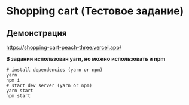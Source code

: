 # Shopping cart (Тестовое задание)

## Демонстрация

https://shopping-cart-peach-three.vercel.app/

**В задании использован yarn, но можно использовать и npm**

```shell
# install dependencies (yarn or npm)
yarn
npm i
# start dev server (yarn or npm)
yarn start
npm start
```
